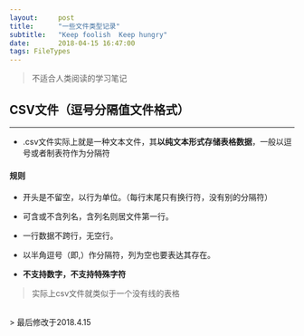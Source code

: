 ```yaml
---
layout:     post
title:      "一些文件类型记录"
subtitle:   "Keep foolish  Keep hungry"
date:       2018-04-15 16:47:00
tags: FileTypes
---
```

> 不适合人类阅读的学习笔记

## CSV文件（逗号分隔值文件格式）
---

- .csv文件实际上就是一种文本文件，其**以纯文本形式存储表格数据**，一般以逗号或者制表符作为分隔符

#### 规则
- 开头是不留空，以行为单位。（每行末尾只有换行符，没有别的分隔符）

- 可含或不含列名，含列名则居文件第一行。

- 一行数据不跨行，无空行。

- 以半角逗号（即,）作分隔符，列为空也要表达其存在。

- **不支持数字，不支持特殊字符**

> 实际上csv文件就类似于一个没有线的表格


<br>
> 最后修改于2018.4.15
